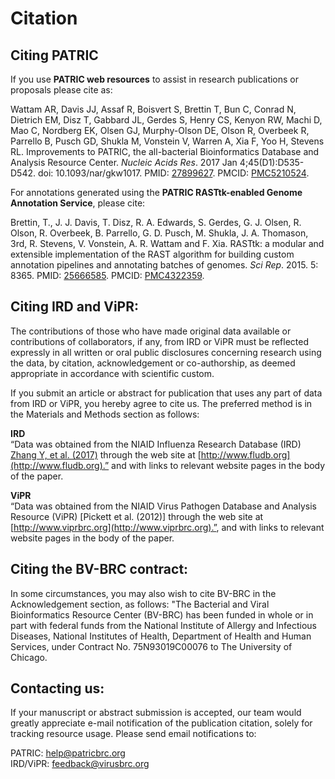 # Citation

## Citing PATRIC

If you use **PATRIC web resources** to assist in research publications or proposals please cite as:

Wattam AR, Davis JJ, Assaf R, Boisvert S, Brettin T, Bun C, Conrad N, Dietrich EM, Disz T, Gabbard JL, Gerdes S, Henry CS, Kenyon RW, Machi D, Mao C, Nordberg EK, Olsen GJ, Murphy-Olson DE, Olson R, Overbeek R, Parrello B, Pusch GD, Shukla M, Vonstein V, Warren A, Xia F, Yoo H, Stevens RL. Improvements to PATRIC, the all-bacterial Bioinformatics Database and Analysis Resource Center. *Nucleic Acids Res*. 2017 Jan 4;45(D1):D535-D542. doi: 10.1093/nar/gkw1017. PMID: [27899627](https://www.ncbi.nlm.nih.gov/pubmed/27899627). PMCID: [PMC5210524](http://www.ncbi.nlm.nih.gov/pmc/articles/PMC4322359/).

For annotations generated using the **PATRIC RASTtk-enabled Genome Annotation Service**, please cite:

Brettin, T., J. J. Davis, T. Disz, R. A. Edwards, S. Gerdes, G. J. Olsen, R. Olson, R. Overbeek, B. Parrello, G. D. Pusch, M. Shukla, J. A. Thomason, 3rd, R. Stevens, V. Vonstein, A. R. Wattam and F. Xia. RASTtk: a modular and extensible implementation of the RAST algorithm for building custom annotation pipelines and annotating batches of genomes. *Sci Rep*. 2015. 5: 8365. PMID: [25666585](http://www.ncbi.nlm.nih.gov/pubmed/25666585). PMCID: [PMC4322359](http://www.ncbi.nlm.nih.gov/pmc/articles/PMC4322359/).

## Citing IRD and ViPR:

The contributions of those who have made original data available or contributions of collaborators, if any, from IRD or ViPR must be reflected expressly in all written or oral public disclosures concerning research using the data, by citation, acknowledgement or co-authorship, as deemed appropriate in accordance with scientific custom.

If you submit an article or abstract for publication that uses any part of data from IRD or ViPR, you hereby agree to cite us. The preferred method is in the Materials and Methods section as follows:

**IRD**  
“Data was obtained from the NIAID Influenza Research Database (IRD) [Zhang Y, et al. (2017)](https://www.ncbi.nlm.nih.gov/pubmed/27679478) through the web site at [http://www.fludb.org](http://www.fludb.org).” and with links to relevant website pages in the body of the paper.

**ViPR**  
“Data was obtained from the NIAID Virus Pathogen Database and Analysis Resource (ViPR) [Pickett et al. (2012)] through the web site at [http://www.viprbrc.org](http://www.viprbrc.org).”, and with links to relevant website pages in the body of the paper.

## Citing the BV-BRC contract:
In some circumstances, you may also wish to cite BV-BRC in the Acknowledgement section, as follows: "The Bacterial and Viral Bioinformatics Resource Center (BV-BRC) has been funded in whole or in part with federal funds from the National Institute of Allergy and Infectious Diseases, National Institutes of Health, Department of Health and Human Services, under Contract No. 75N93019C00076 to The University of Chicago.

## Contacting us:
If your manuscript or abstract submission is accepted, our team would greatly appreciate e-mail notification of the publication citation, solely for tracking resource usage. Please send email notifications to: 

PATRIC: [help@patricbrc.org](mailto:help@patricbrc.org)  
IRD/ViPR: [feedback@virusbrc.org](mailto:feedback@virusbrc.org)

